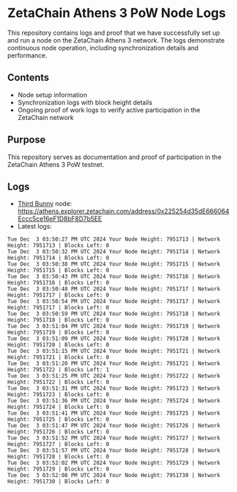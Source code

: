 # ZetaChain Athens 3 PoW Node Logs
This repository contains logs and proof that we have successfully set up and run a node on the ZetaChain Athens 3 network. The logs demonstrate continuous node operation, including synchronization details and performance.

## Contents
- Node setup information
- Synchronization logs with block height details
- Ongoing proof of work logs to verify active participation in the ZetaChain network

## Purpose
This repository serves as documentation and proof of participation in the ZetaChain Athens 3 PoW testnet.

## Logs

- [Third Bunny](https://thirdbunny.xyz/) node: https://athens.explorer.zetachain.com/address/0x225254d35dE666064Eccc5ce16eF1D8bF8D7b5EE
- Latest logs:
```
Tue Dec  3 03:50:27 PM UTC 2024 Your Node Height: 7951713 | Network Height: 7951713 | Blocks Left: 0
Tue Dec  3 03:50:32 PM UTC 2024 Your Node Height: 7951714 | Network Height: 7951714 | Blocks Left: 0
Tue Dec  3 03:50:38 PM UTC 2024 Your Node Height: 7951715 | Network Height: 7951715 | Blocks Left: 0
Tue Dec  3 03:50:43 PM UTC 2024 Your Node Height: 7951716 | Network Height: 7951716 | Blocks Left: 0
Tue Dec  3 03:50:48 PM UTC 2024 Your Node Height: 7951717 | Network Height: 7951717 | Blocks Left: 0
Tue Dec  3 03:50:54 PM UTC 2024 Your Node Height: 7951717 | Network Height: 7951717 | Blocks Left: 0
Tue Dec  3 03:50:59 PM UTC 2024 Your Node Height: 7951718 | Network Height: 7951718 | Blocks Left: 0
Tue Dec  3 03:51:04 PM UTC 2024 Your Node Height: 7951719 | Network Height: 7951719 | Blocks Left: 0
Tue Dec  3 03:51:09 PM UTC 2024 Your Node Height: 7951720 | Network Height: 7951720 | Blocks Left: 0
Tue Dec  3 03:51:15 PM UTC 2024 Your Node Height: 7951721 | Network Height: 7951721 | Blocks Left: 0
Tue Dec  3 03:51:20 PM UTC 2024 Your Node Height: 7951721 | Network Height: 7951722 | Blocks Left: 1
Tue Dec  3 03:51:25 PM UTC 2024 Your Node Height: 7951722 | Network Height: 7951722 | Blocks Left: 0
Tue Dec  3 03:51:31 PM UTC 2024 Your Node Height: 7951723 | Network Height: 7951723 | Blocks Left: 0
Tue Dec  3 03:51:36 PM UTC 2024 Your Node Height: 7951724 | Network Height: 7951724 | Blocks Left: 0
Tue Dec  3 03:51:41 PM UTC 2024 Your Node Height: 7951725 | Network Height: 7951725 | Blocks Left: 0
Tue Dec  3 03:51:47 PM UTC 2024 Your Node Height: 7951726 | Network Height: 7951726 | Blocks Left: 0
Tue Dec  3 03:51:52 PM UTC 2024 Your Node Height: 7951727 | Network Height: 7951727 | Blocks Left: 0
Tue Dec  3 03:51:57 PM UTC 2024 Your Node Height: 7951728 | Network Height: 7951728 | Blocks Left: 0
Tue Dec  3 03:52:02 PM UTC 2024 Your Node Height: 7951729 | Network Height: 7951729 | Blocks Left: 0
Tue Dec  3 03:52:08 PM UTC 2024 Your Node Height: 7951730 | Network Height: 7951730 | Blocks Left: 0
```
